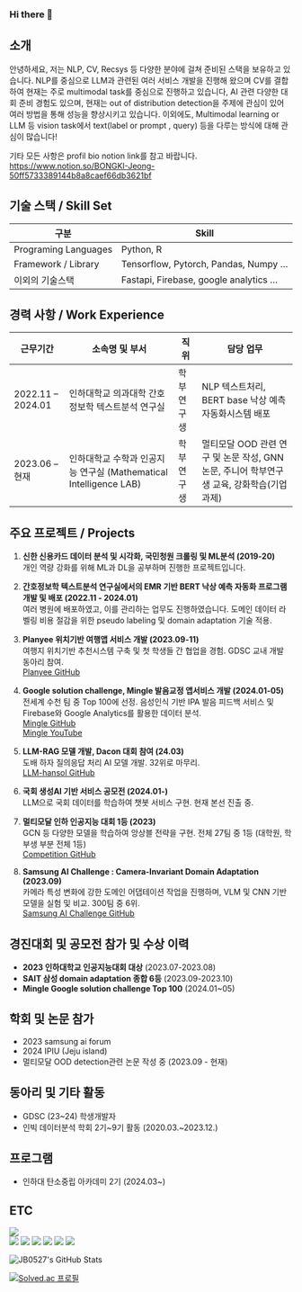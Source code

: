 ### Hi there 👋

## 소개

안녕하세요, 저는 NLP, CV, Recsys 등 다양한 분야에 걸쳐 준비된 스택을 보유하고 있습니다. NLP를 중심으로 LLM과 관련된 여러 서비스 개발을 진행해 왔으며 CV를 결합하여 현재는 주로 multimodal task를 중심으로 진행하고 있습니다, AI 관련 다양한 대회 준비 경험도 있으며, 현재는 out of distribution detection을 주제에 관심이 있어 여러 방법을 통해 성능을 향상시키고 있습니다. 이외에도, Multimodal learning or LLM 등 vision task에서 text(label or prompt , query) 등을 다루는 방식에 대해 관심이 많습니다!

기타 모든 사항은 profil bio notion link를 참고 바랍니다. https://www.notion.so/BONGKI-Jeong-50ff5733389144b8a8caef66db3621bf
## 기술 스택 / Skill Set

| 구분                 | Skill                                          |
| -------------------- | ---------------------------------------------- |
| Programing Languages | Python, R                                      |
| Framework / Library  | Tensorflow, Pytorch, Pandas, Numpy …           |
| 이외의 기술스택     | Fastapi, Firebase, google analytics …          |

## 경력 사항 / Work Experience

| 근무기간        | 소속명 및 부서                                       | 직위       | 담당 업무                                          |
| --------------- | -------------------------------------------------- | ---------- | ------------------------------------------------- |
| 2022.11 – 2024.01 | 인하대학교 의과대학 간호정보학 텍스트분석 연구실       | 학부연구생  | NLP 텍스트처리, BERT base 낙상 예측 자동화시스템 배포 |
| 2023.06 – 현재    | 인하대학교 수학과 인공지능 연구실 (Mathematical Intelligence LAB) | 학부연구생  | 멀티모달 OOD 관련 연구 및 논문 작성, GNN 논문, 주니어 학부연구생 교육, 강화학습(기업과제) |

## 주요 프로젝트 / Projects

1. **신한 신용카드 데이터 분석 및 시각화, 국민청원 크롤링 및 ML분석 (2019-20)**  
   개인 역량 강화를 위해 ML과 DL을 공부하며 진행한 프로젝트입니다.
   
2. **간호정보학 텍스트분석 연구실에서의 EMR 기반 BERT 낙상 예측 자동화 프로그램 개발 및 배포 (2022.11 - 2024.01)**  
   여러 병원에 배포하였고, 이를 관리하는 업무도 진행하였습니다. 도메인 데이터 라벨링 비용 절감을 위한 pseudo labeling 및 domain adaptation 기술 적용.

3. **Planyee 위치기반 여행앱 서비스 개발 (2023.09-11)**  
   여행지 위치기반 추천시스템 구축 및 첫 학생들 간 협업을 경험. GDSC 교내 개발 동아리 참여.  
   [Planyee GitHub](https://github.com/Planyee)

4. **Google solution challenge, Mingle 발음교정 앱서비스 개발 (2024.01-05)**  
   전세계 수천 팀 중 Top 100에 선정. 음성인식 기반 IPA 발음 피드백 서비스 및 Firebase와 Google Analytics를 활용한 데이터 분석.  
   [Mingle GitHub](https://github.com/JB0527/Mingle)  
   [Mingle YouTube](https://www.youtube.com/watch?v=qV6F9mGq8WM)

5. **LLM-RAG 모델 개발, Dacon 대회 참여 (24.03)**  
   도배 하자 질의응답 처리 AI 모델 개발. 32위로 마무리.  
   [LLM-hansol GitHub](https://github.com/JB0527/LLM-hansol)

6. **국회 생성AI 기반 서비스 공모전 (2024.01-)**  
   LLM으로 국회 데이터를 학습하여 챗봇 서비스 구현. 현재 본선 진출 중.

7. **멀티모달 인하 인공지능 대회 1등 (2023)**  
   GCN 등 다양한 모델을 학습하여 앙상블 전략을 구현. 전체 27팀 중 1등 (대학원, 학부생 부분 전체 1등)  
   [Competition GitHub](https://github.com/JB0527/Competition-Multi-modal-Recommender-System)

8. **Samsung AI Challenge : Camera-Invariant Domain Adaptation (2023.09)**  
   카메라 특성 변화에 강한 도메인 어댑테이션 작업을 진행하며, VLM 및 CNN 기반 모델을 실험 및 비교. 300팀 중 6위.  
   [Samsung AI Challenge GitHub](https://github.com/JB0527/Samsung_AI_Challenge)

## 경진대회 및 공모전 참가 및 수상 이력

- **2023 인하대학교 인공지능대회 대상** (2023.07-2023.08)
- **SAIT 삼성 domain adaptation 종합 6등** (2023.09-2023.10)
- **Mingle Google solution challenge Top 100** (2024.01~05)

## 학회 및 논문 참가

- 2023 samsung ai forum
- 2024 IPIU (Jeju island)
- 멀티모달 OOD detection관련 논문 작성 중 (2023.09 - 현재)

## 동아리 및 기타 활동

- GDSC (23~24) 학생개발자
- 인빅 데이터분석 학회 2기~9기 활동 (2020.03.~2023.12.)

## 프로그램

- 인하대 탄소중립 아카데미 2기 (2024.03~)

## ETC

<a href="https://hits.seeyoufarm.com"><img src="https://hits.seeyoufarm.com/api/count/incr/badge.svg?url=https%3A%2F%2Fgithub.com%2FJB0527%2Fhit-counter"/></a>           
<a href="클릭시 이동할 링크" target="_blank">
<img src="https://img.shields.io/badge/Python-3776AB?style=flat-square&logo=python&logoColor=white"/></a>
<a href="클릭시 이동할 링크" target="_blank">
<img src="https://img.shields.io/badge/PyTorch-EE4C2C?style=flat-square&logo=pytorch&logoColor=white"/></a>
<a href="클릭시 이동할 링크" target="_blank">
<img src="https://img.shields.io/badge/TensorFlow-FF6F00?style=flat-square&logo=tensorflow&logoColor=white"/></a>
<a href="클릭시 이동할 링크" target="_blank">
<img src="https://img.shields.io/badge/Numpy-013243?style=flat-square&logo=numpy&logoColor=white"/></a>
<a href="클릭시 이동할 링크" target="_blank">
<img src="https://img.shields.io/badge/Jupyter-F37626?style=flat-square&logo=jupyter&logoColor=white"/></a>
<a href="클릭시 이동할 링크" target="_blank">
<img src="https://img.shields.io/badge/Pandas-150458?style=flat-square&logo=pandas&logoColor=white"/></a>

![JB0527's GitHub Stats](https://github-readme-stats.vercel.app/api?username=jb0527&show_icons=true)

[![Solved.ac
프로필](http://mazassumnida.wtf/api/mini/generate_badge?boj={handle})](https://solved.ac/{handle})
